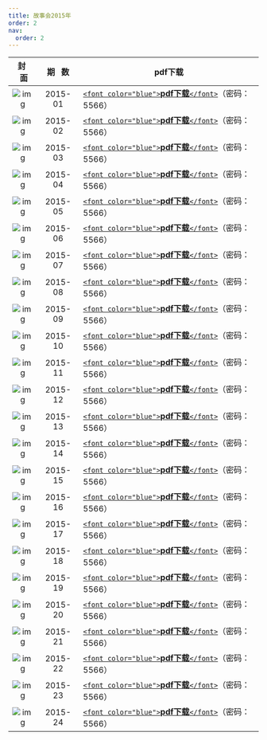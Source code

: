 ```yaml
---
title: 故事会2015年
order: 2
nav:
  order: 2
---
```

|                          封   面                          | 期   数 | pdf下载                                                                                                                      |
| :---------------------------------------------------------: | :-------: | ---------------------------------------------------------------------------------------------------------------------------- |
| ![img](../../../public/images/gushihui/gsh2015/gsh201501.jpg) |  2015-01  | [`<font color="blue">`**pdf下载**`</font>`](https://url97.ctfile.com/f/799297-1454607422-c954c8?p=5566)（密码：5566） |
| ![img](../../../public/images/gushihui/gsh2015/gsh201502.jpg) |  2015-02  | [`<font color="blue">`**pdf下载**`</font>`](https://url97.ctfile.com/f/799297-1454607374-9246a0?p=5566)（密码：5566） |
| ![img](../../../public/images/gushihui/gsh2015/gsh201503.jpg) |  2015-03  | [`<font color="blue">`**pdf下载**`</font>`](https://url97.ctfile.com/f/799297-1454607311-509232?p=5566)（密码：5566） |
| ![img](../../../public/images/gushihui/gsh2015/gsh201504.jpg) |  2015-04  | [`<font color="blue">`**pdf下载**`</font>`](https://url97.ctfile.com/f/799297-1454607215-0284ee?p=5566)（密码：5566） |
| ![img](../../../public/images/gushihui/gsh2015/gsh201505.jpg) |  2015-05  | [`<font color="blue">`**pdf下载**`</font>`](https://url97.ctfile.com/f/799297-1454607182-8fa0a9?p=5566)（密码：5566） |
| ![img](../../../public/images/gushihui/gsh2015/gsh201506.jpg) |  2015-06  | [`<font color="blue">`**pdf下载**`</font>`](https://url97.ctfile.com/f/799297-1454607155-93be25?p=5566)（密码：5566） |
| ![img](../../../public/images/gushihui/gsh2015/gsh201507.jpg) |  2015-07  | [`<font color="blue">`**pdf下载**`</font>`](https://url97.ctfile.com/f/799297-1454607113-48af44?p=5566)（密码：5566） |
| ![img](../../../public/images/gushihui/gsh2015/gsh201508.jpg) |  2015-08  | [`<font color="blue">`**pdf下载**`</font>`](https://url97.ctfile.com/f/799297-1454607071-bc5796?p=5566)（密码：5566） |
| ![img](../../../public/images/gushihui/gsh2015/gsh201509.jpg) |  2015-09  | [`<font color="blue">`**pdf下载**`</font>`](https://url97.ctfile.com/f/799297-1454607032-c8ccb4?p=5566)（密码：5566） |
| ![img](../../../public/images/gushihui/gsh2015/gsh201510.jpg) |  2015-10  | [`<font color="blue">`**pdf下载**`</font>`](https://url97.ctfile.com/f/799297-1454606993-2f6d82?p=5566)（密码：5566） |
| ![img](../../../public/images/gushihui/gsh2015/gsh201511.jpg) |  2015-11  | [`<font color="blue">`**pdf下载**`</font>`](https://url97.ctfile.com/f/799297-1454606948-dd4d13?p=5566)（密码：5566） |
| ![img](../../../public/images/gushihui/gsh2015/gsh201512.jpg) |  2015-12  | [`<font color="blue">`**pdf下载**`</font>`](https://url97.ctfile.com/f/799297-1454606903-633f67?p=5566)（密码：5566） |
| ![img](../../../public/images/gushihui/gsh2015/gsh201513.jpg) |  2015-13  | [`<font color="blue">`**pdf下载**`</font>`](https://url97.ctfile.com/f/799297-1454606858-ba052f?p=5566)（密码：5566） |
| ![img](../../../public/images/gushihui/gsh2015/gsh201514.jpg) |  2015-14  | [`<font color="blue">`**pdf下载**`</font>`](https://url97.ctfile.com/f/799297-1454606804-909f6c?p=5566)（密码：5566） |
| ![img](../../../public/images/gushihui/gsh2015/gsh201515.jpg) |  2015-15  | [`<font color="blue">`**pdf下载**`</font>`](https://url97.ctfile.com/f/799297-1454606726-a85c69?p=5566)（密码：5566） |
| ![img](../../../public/images/gushihui/gsh2015/gsh201516.jpg) |  2015-16  | [`<font color="blue">`**pdf下载**`</font>`](https://url97.ctfile.com/f/799297-1454606702-1ee2d0?p=5566)（密码：5566） |
| ![img](../../../public/images/gushihui/gsh2015/gsh201517.jpg) |  2015-17  | [`<font color="blue">`**pdf下载**`</font>`](https://url97.ctfile.com/f/799297-1454606657-fce834?p=5566)（密码：5566） |
| ![img](../../../public/images/gushihui/gsh2015/gsh201518.jpg) |  2015-18  | [`<font color="blue">`**pdf下载**`</font>`](https://url97.ctfile.com/f/799297-1454606621-788edd?p=5566)（密码：5566） |
| ![img](../../../public/images/gushihui/gsh2015/gsh201519.jpg) |  2015-19  | [`<font color="blue">`**pdf下载**`</font>`](https://url97.ctfile.com/f/799297-1454607902-fe6c1b?p=5566)（密码：5566） |
| ![img](../../../public/images/gushihui/gsh2015/gsh201520.jpg) |  2015-20  | [`<font color="blue">`**pdf下载**`</font>`](https://url97.ctfile.com/f/799297-1454607848-355741?p=5566)（密码：5566） |
| ![img](../../../public/images/gushihui/gsh2015/gsh201521.jpg) |  2015-21  | [`<font color="blue">`**pdf下载**`</font>`](https://url97.ctfile.com/f/799297-1454607764-cfd022?p=5566)（密码：5566） |
| ![img](../../../public/images/gushihui/gsh2015/gsh201522.jpg) |  2015-22  | [`<font color="blue">`**pdf下载**`</font>`](https://url97.ctfile.com/f/799297-1454607641-f94de9?p=5566)（密码：5566） |
| ![img](../../../public/images/gushihui/gsh2015/gsh201523.jpg) |  2015-23  | [`<font color="blue">`**pdf下载**`</font>`](https://url97.ctfile.com/f/799297-1454607563-da5e87?p=5566)（密码：5566） |
| ![img](../../../public/images/gushihui/gsh2015/gsh201524.jpg) |  2015-24  | [`<font color="blue">`**pdf下载**`</font>`](https://url97.ctfile.com/f/799297-1454607515-4187b5?p=5566)（密码：5566） |
